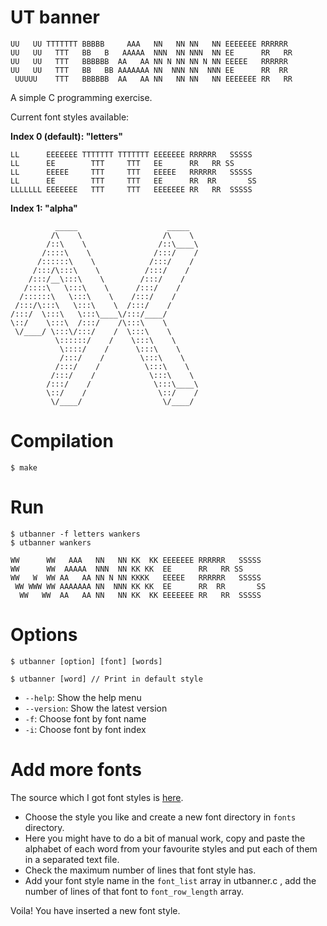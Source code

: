 # UT banner

```
UU   UU TTTTTTT BBBBB     AAA   NN   NN NN   NN EEEEEEE RRRRRR
UU   UU   TTT   BB   B   AAAAA  NNN  NN NNN  NN EE      RR   RR
UU   UU   TTT   BBBBBB  AA   AA NN N NN NN N NN EEEEE   RRRRRR
UU   UU   TTT   BB   BB AAAAAAA NN  NNN NN  NNN EE      RR  RR
 UUUUU    TTT   BBBBBB  AA   AA NN   NN NN   NN EEEEEEE RR   RR
```

A simple C programming exercise.

Current font styles available:

**Index 0 (default):  "letters"**
```
LL      EEEEEEE TTTTTTT TTTTTTT EEEEEEE RRRRRR   SSSSS
LL      EE        TTT     TTT   EE      RR   RR SS
LL      EEEEE     TTT     TTT   EEEEE   RRRRRR   SSSSS
LL      EE        TTT     TTT   EE      RR  RR       SS
LLLLLLL EEEEEEE   TTT     TTT   EEEEEEE RR   RR  SSSSS
```

**Index 1:  "alpha"**
```
          _____                    _____  
         /\    \                  /\    \
        /::\    \                /::\____\
       /::::\    \              /:::/    /
      /::::::\    \            /:::/    /
     /:::/\:::\    \          /:::/    /  
    /:::/__\:::\    \        /:::/    /   
   /::::\   \:::\    \      /:::/    /    
  /::::::\   \:::\    \    /:::/    /     
 /:::/\:::\   \:::\    \  /:::/    /      
/:::/  \:::\   \:::\____\/:::/____/       
\::/    \:::\  /:::/    /\:::\    \       
 \/____/ \:::\/:::/    /  \:::\    \      
          \::::::/    /    \:::\    \     
           \::::/    /      \:::\    \    
           /:::/    /        \:::\    \   
          /:::/    /          \:::\    \  
         /:::/    /            \:::\    \
        /:::/    /              \:::\____\
        \::/    /                \::/    /
         \/____/                  \/____/
```

# Compilation

```
$ make
```

# Run

```
$ utbanner -f letters wankers
$ utbanner wankers

WW      WW   AAA   NN   NN KK  KK EEEEEEE RRRRRR   SSSSS
WW      WW  AAAAA  NNN  NN KK KK  EE      RR   RR SS
WW   W  WW AA   AA NN N NN KKKK   EEEEE   RRRRRR   SSSSS
 WW WWW WW AAAAAAA NN  NNN KK KK  EE      RR  RR       SS
  WW   WW  AA   AA NN   NN KK  KK EEEEEEE RR   RR  SSSSS
```

# Options

```
$ utbanner [option] [font] [words]

$ utbanner [word] // Print in default style
```

- `--help`: Show the help menu
- `--version`: Show the latest version
- `-f`: Choose font by font name
- `-i`: Choose font by font index

# Add more fonts

The source which I got font styles is [here](http://patorjk.com/software/taag-v1/).

- Choose the style you like and create a new font directory in `fonts` directory.
- Here you might have to do a bit of manual work, copy and paste the alphabet of each word from your favourite styles and put each of them in a separated text file.
- Check the maximum number of lines that font style has.
- Add your font style name in the `font_list` array in utbanner.c , add the number of lines of that font to `font_row_length` array.

Voila! You have inserted a new font style.
